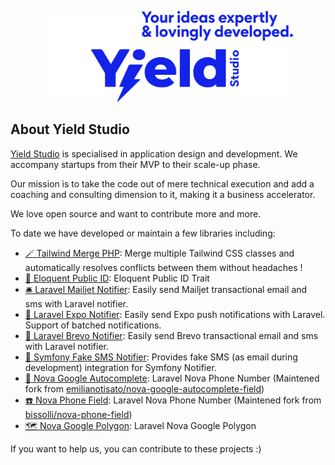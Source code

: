 <p align="center"><a href="https://yieldstudio.fr" target="_blank"><img alt="Yield Studio" src="https://github.com/YieldStudio/.github/blob/main/assets/images/logo.png" width="400"></a></p>

## About Yield Studio

[Yield Studio](https://yieldstudio.fr) is specialised in application design and development. We accompany startups from their MVP to their scale-up phase.

Our mission is to take the code out of mere technical execution and add a coaching and consulting dimension to it, making it a business accelerator.

We love open source and want to contribute more and more.

To date we have developed or maintain a few libraries including:

- [🪄 Tailwind Merge PHP](https://github.com/YieldStudio/tailwind-merge-php): Merge multiple Tailwind CSS classes and automatically resolves conflicts between them without headaches !
- [🔐 Eloquent Public ID](https://github.com/YieldStudio/eloquent-public-id): Eloquent Public ID Trait
- [🛎 Laravel Mailjet Notifier](https://github.com/YieldStudio/laravel-mailjet-notifier): Easily send Mailjet transactional email and sms with Laravel notifier.
- [📲 Laravel Expo Notifier](https://github.com/YieldStudio/laravel-expo-notifier): Easily send Expo push notifications with Laravel. Support of batched notifications.
- [🔹 Laravel Brevo Notifier](https://github.com/YieldStudio/laravel-brevo-notifier): Easily send Brevo transactional email and sms with Laravel notifier.
- [🔕 Symfony Fake SMS Notifier](https://github.com/YieldStudio/symfony-fake-sms-notifier): Provides fake SMS (as email during development) integration for Symfony Notifier.
- [📍 Nova Google Autocomplete](https://github.com/YieldStudio/nova-google-autocomplete): Laravel Nova Phone Number (Maintened fork from [emilianotisato/nova-google-autocomplete-field](https://github.com/emilianotisato/nova-google-autocomplete-field))
- [☎️ Nova Phone Field](https://github.com/YieldStudio/nova-phone-field): Laravel Nova Phone Number (Maintened fork from [bissolli/nova-phone-field](https://github.com/bissolli/nova-phone-field))
- [🗺 Nova Google Polygon](https://github.com/YieldStudio/nova-google-polygon): Laravel Nova Google Polygon

If you want to help us, you can contribute to these projects :)

